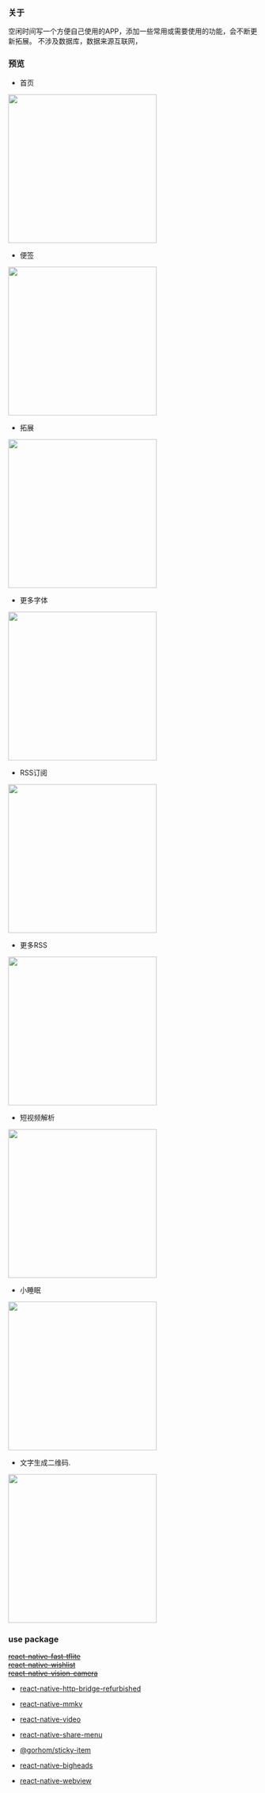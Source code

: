 

### 关于
  空闲时间写一个方便自己使用的APP，添加一些常用或需要使用的功能，会不断更新拓展。
  不涉及数据库，数据来源互联网，



### 预览


- 首页  

<!-- ![首页](https://github.com/forzys/later/blob/main/preview/首页.png?raw=true) -->
<img src="https://github.com/forzys/later/blob/main/preview/首页.png?raw=true" width="300" />

- 便签  

<!-- ![便签](https://github.com/forzys/later/blob/main/preview/便签.png?raw=true) -->
 <img src="https://github.com/forzys/later/blob/main/preview/便签.png?raw=true" width="300" />

- 拓展   

<!-- ![拓展](https://github.com/forzys/later/blob/main/preview/拓展.png?raw=true) -->
 <img src="https://github.com/forzys/later/blob/main/preview/拓展.png?raw=true" width="300" />

- 更多字体  

<!-- ![更多字体](https://github.com/forzys/later/blob/main/preview/更多字体.png?raw=true) -->
 <img src="https://github.com/forzys/later/blob/main/preview/更多字体.png?raw=true" width="300" />

- RSS订阅  

<!-- ![RSS订阅](https://github.com/forzys/later/blob/main/preview/rss订阅.png?raw=true) -->
<img src="https://github.com/forzys/later/blob/main/preview/rss订阅.png?raw=true" width="300" />

- 更多RSS  

<!-- ![更多RSS](https://github.com/forzys/later/blob/main/preview/更多rss.png?raw=true) -->
<img src="https://github.com/forzys/later/blob/main/preview/更多rss.png?raw=true" width="300" />

- 短视频解析 

<!-- ![短视频解析](https://github.com/forzys/later/blob/main/preview/解析.png?raw=true) -->
<img src="https://github.com/forzys/later/blob/main/preview/解析.png?raw=true" width="300" />

- 小睡眠 

<!-- ![小睡眠](https://github.com/forzys/later/blob/main/preview/小睡眠.png?raw=true) -->
<img src="https://github.com/forzys/later/blob/main/preview/小睡眠.png?raw=true" width="300" />


- 文字生成二维码.  

<!-- ![QRCODE](https://github.com/forzys/later/blob/main/preview/qrcode.png?raw=true) -->
<img src="https://github.com/forzys/later/blob/main/preview/qrcode.png?raw=true" width="300" />



### use package

~~[react-native-fast-tflite](https://github.com/mrousavy/react-native-fast-tflite)~~  
~~[react-native-wishlist](https://github.com/margelo/react-native-wishlist)~~  
~~[react-native-vision-camera](https://www.npmjs.com/package/react-native-vision-camera)~~  
 
<!-- http 服务 -->
- [react-native-http-bridge-refurbished](https://github.com/Alwinator/react-native-http-bridge-refurbished)
<!-- 数据存储 -->
- [react-native-mmkv](https://github.com/mrousavy/react-native-mmkv)
<!-- 视频 -->
- [react-native-video](https://github.com/react-native-video/react-native-video)
<!-- 分享 -->
- [react-native-share-menu](https://github.com/forzys/react-native-share-menu)
<!-- 滚动黏贴 -->
- [@gorhom/sticky-item](https://github.com/gorhom/react-native-sticky-item)
<!-- 头像 -->
- [react-native-bigheads](https://github.com/felipecespedes/react-native-bigheads)
<!-- webview -->
- [react-native-webview](https://github.com/react-native-webview/react-native-webview)
    <!-- "@forzys/react-native-selectable-text": "github:forzys/react-native-selectable-text", -->


